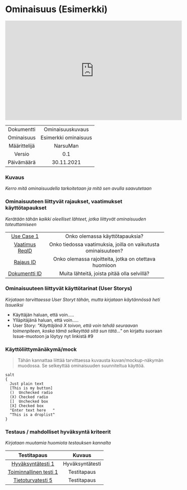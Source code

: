 # Ominaisuus (Esimerkki)

<iframe width="560" height="315" src="https://www.youtube.com/embed/BVMKuJ_3Exc" title="YouTube video player" frameborder="0" allow="accelerometer; autoplay; clipboard-write; encrypted-media; gyroscope; picture-in-picture" allowfullscreen></iframe>

| | |
|:-:|:-:|
| Dokumentti | Ominaisuuskuvaus |
| Ominaisuus | Esimerkki ominaisuus | 
| Määrittelijä | NarsuMan | 
| Versio | 0.1 |
| Päivämäärä | 30.11.2021 |

### Kuvaus

*Kerro mitä ominaisuudella tarkoitetaan ja mitä sen avulla saavutetaan*

### Ominaisuuteen liittyvät rajaukset, vaatimukset käyttötapaukset

*Kerätään tähän kaikki oleelliset lähteet, jotka liittyvät ominaisuuden toteuttamiseen*

| | |
|:-:|:-:|
| [Use Case 1](pohjat/pohja-kayttotapaus.md) | Onko olemassa käyttötapauksia? |
| [Vaatimus ReqID](pohjat/pohja-vaatimustaulukko.md) | Onko tiedossa vaatimuksia, joilla on vaikutusta ominaisuuteen? | 
| [Rajaus ID](pohjat/pohja-vaatimustaulukko.md) | Onko olemassa rajoitteita, jotka on otettava huomioon | 
| [Dokumentti ID]() | Muita lähteitä, joista pitää olla selvillä?  | 

### Ominaisuuteen liittyvät käyttötarinat (User Storys)

*Kirjataan tarvittaessa User Storyt tähän, mutta kirjataan käytännössä heti  Issueiksi*

* Käyttäjän haluan, että voin.....
* Ylläpitäjänä haluan, että voin.....
* User Story: *"Käyttäjänä X toivon, että voin tehdä seuraavan toimenpiteen, koska tämä selkeyttää sitä sun tätä..."* on kirjattu
suoraan Issue-muotoon ja löytyy nyt linkistä #9

### Käyttöliittymänäkymä/mock 

>Tähän kannattaa liittää tarvittaessa kuvausta kuvan/mockup-näkymän muodossa. 
Se selkeyttää ominaisuuden suunniteltua käyttöä.

```plantuml
salt
{
  Just plain text
  [This is my button]
  ()  Unchecked radio
  (X) Checked radio
  []  Unchecked box
  [X] Checked box
  "Enter text here   "
  ^This is a droplist^
}
```

### Testaus / mahdolliset hyväksyntä kriteerit 

*Kirjataan muutamia huomiota testauksen kannalta*

| Testitapaus  | Kuvaus  |
|:-:|:-:|
| [Hyväksyntätesti 1](pohjat/pohja-hyvaksyntatesti.md) | Hyväksyntätesti |
| [Toiminnallinen testi 1](pohjat/pohja-testitapaus.md)| Testitapaus |
| [Tietoturvatesti 5](pohjat/pohja-testitapaus.md)     | Testitapaus |





